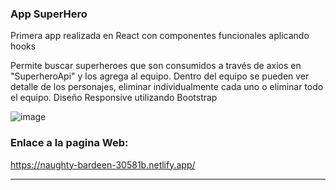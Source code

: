 
###  App SuperHero 
Primera app realizada en React con componentes funcionales aplicando hooks


Permite buscar superheroes que son consumidos a través de axios en "SuperheroApi" y los agrega al equipo. 
Dentro del equipo se pueden ver detalle de los personajes, eliminar individualmente cada uno o eliminar todo el equipo.
Diseño Responsive utilizando Bootstrap 


![image](https://i.postimg.cc/7PG1Y9W4/Captura-de-pantalla-2021-05-25-185508.png)


### Enlace a la pagina Web:

https://naughty-bardeen-30581b.netlify.app/


------------
